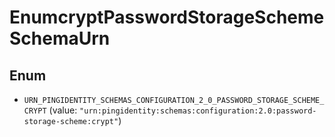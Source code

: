 

# EnumcryptPasswordStorageSchemeSchemaUrn

## Enum


* `URN_PINGIDENTITY_SCHEMAS_CONFIGURATION_2_0_PASSWORD_STORAGE_SCHEME_CRYPT` (value: `"urn:pingidentity:schemas:configuration:2.0:password-storage-scheme:crypt"`)



